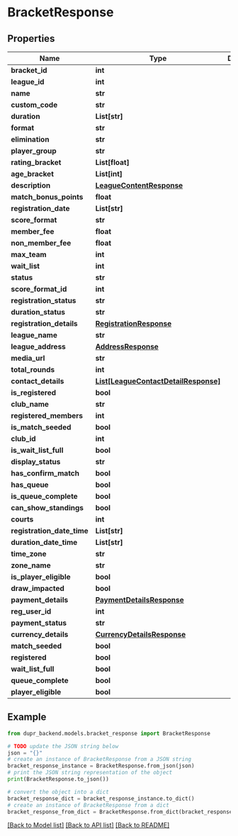 # BracketResponse


## Properties

Name | Type | Description | Notes
------------ | ------------- | ------------- | -------------
**bracket_id** | **int** |  | 
**league_id** | **int** |  | 
**name** | **str** |  | [optional] 
**custom_code** | **str** |  | [optional] 
**duration** | **List[str]** |  | 
**format** | **str** |  | [optional] 
**elimination** | **str** |  | [optional] 
**player_group** | **str** |  | [optional] 
**rating_bracket** | **List[float]** |  | [optional] 
**age_bracket** | **List[int]** |  | [optional] 
**description** | [**LeagueContentResponse**](LeagueContentResponse.md) |  | [optional] 
**match_bonus_points** | **float** |  | [optional] 
**registration_date** | **List[str]** |  | [optional] 
**score_format** | **str** |  | 
**member_fee** | **float** |  | [optional] 
**non_member_fee** | **float** |  | 
**max_team** | **int** |  | [optional] 
**wait_list** | **int** |  | 
**status** | **str** |  | [optional] 
**score_format_id** | **int** |  | 
**registration_status** | **str** |  | [optional] 
**duration_status** | **str** |  | [optional] 
**registration_details** | [**RegistrationResponse**](RegistrationResponse.md) |  | [optional] 
**league_name** | **str** |  | 
**league_address** | [**AddressResponse**](AddressResponse.md) |  | [optional] 
**media_url** | **str** |  | [optional] 
**total_rounds** | **int** |  | [optional] 
**contact_details** | [**List[LeagueContactDetailResponse]**](LeagueContactDetailResponse.md) |  | [optional] 
**is_registered** | **bool** |  | 
**club_name** | **str** |  | 
**registered_members** | **int** |  | [optional] 
**is_match_seeded** | **bool** |  | [optional] 
**club_id** | **int** |  | 
**is_wait_list_full** | **bool** |  | 
**display_status** | **str** |  | [optional] 
**has_confirm_match** | **bool** |  | [optional] 
**has_queue** | **bool** |  | [optional] 
**is_queue_complete** | **bool** |  | [optional] 
**can_show_standings** | **bool** |  | [optional] 
**courts** | **int** |  | [optional] 
**registration_date_time** | **List[str]** |  | [optional] 
**duration_date_time** | **List[str]** |  | [optional] 
**time_zone** | **str** |  | [optional] 
**zone_name** | **str** |  | [optional] 
**is_player_eligible** | **bool** |  | [optional] 
**draw_impacted** | **bool** |  | [optional] 
**payment_details** | [**PaymentDetailsResponse**](PaymentDetailsResponse.md) |  | [optional] 
**reg_user_id** | **int** |  | [optional] 
**payment_status** | **str** |  | 
**currency_details** | [**CurrencyDetailsResponse**](CurrencyDetailsResponse.md) |  | [optional] 
**match_seeded** | **bool** |  | [optional] 
**registered** | **bool** |  | [optional] 
**wait_list_full** | **bool** |  | [optional] 
**queue_complete** | **bool** |  | [optional] 
**player_eligible** | **bool** |  | [optional] 

## Example

```python
from dupr_backend.models.bracket_response import BracketResponse

# TODO update the JSON string below
json = "{}"
# create an instance of BracketResponse from a JSON string
bracket_response_instance = BracketResponse.from_json(json)
# print the JSON string representation of the object
print(BracketResponse.to_json())

# convert the object into a dict
bracket_response_dict = bracket_response_instance.to_dict()
# create an instance of BracketResponse from a dict
bracket_response_from_dict = BracketResponse.from_dict(bracket_response_dict)
```
[[Back to Model list]](../README.md#documentation-for-models) [[Back to API list]](../README.md#documentation-for-api-endpoints) [[Back to README]](../README.md)



